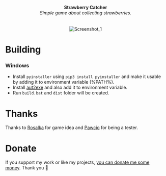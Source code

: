 <p align="center">
	<b>Strawberry Catcher</b>
	<br>
  <i>Simple game about collecting strawberries.</i>
	<br><br><br>
	<img alt="Screenshot_1" src="https://user-images.githubusercontent.com/48186982/103015354-90883080-4540-11eb-8a8d-d261192f9ddd.gif">
</p>

# Building
### Windows
* Install `pyinstaller` using `pip3 install pyinstaller` and make it usable by adding it to environment variable (%PATH%).
* Install [aut2exe](https://www.autoitscript.com/site/autoit/downloads/) and also add it to environment variable.
* Run `build.bat` and `dist` folder will be created.

# Thanks
Thanks to [Rosalka](https://github.com/Rosalka) for game idea and [Pawcio](https://github.com/Losiuuu) for being a tester.

# Donate
If you support my work or like my projects, [you can donate me some money](https://github.com/hXR16F/donate/blob/master/README.md). Thank you 💙
